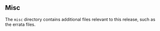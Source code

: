 ## Misc
The `misc` directory contains additional files relevant to this release, such as the errata files.
